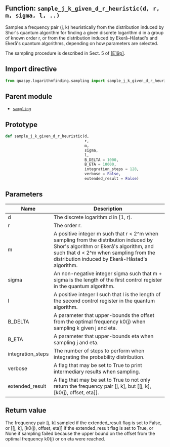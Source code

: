 ## Function: <code>sample\_j\_k\_given\_d\_r\_heuristic(d, r, m, sigma, l, ..)</code>
Samples a frequency pair (j, k) heuristically from the distribution induced by Shor's quantum algorithm for finding a given discrete logarithm d in a group of known order r, or from the distribution induced by Ekerå–Håstad's and Ekerå's quantum algorithms, depending on how parameters are selected.

The sampling procedure is described in Sect. 5 of [[E19p]](https://doi.org/10.48550/arXiv.1905.09084).

## Import directive
```python
from quaspy.logarithmfinding.sampling import sample_j_k_given_d_r_heuristic
```

## Parent module
- [<code>sampling</code>](README.md)

## Prototype
```python
def sample_j_k_given_d_r_heuristic(d,
                                   r,
                                   m,
                                   sigma,
                                   l,
                                   B_DELTA = 1000,
                                   B_ETA = 10000,
                                   integration_steps = 128,
                                   verbose = False,
                                   extended_result = False)
```

## Parameters
| <b>Name</b> | <b>Description</b> |
| ----------- | ------------------ |
| d | The discrete logarithm d in [1, r). |
| r | The order r. |
| m | A positive integer m such that r < 2^m when sampling from the distribution induced by Shor's algorithm or Ekerå's algorithm, and such that d < 2^m when sampling from the distribution induced by Ekerå-Håstad's algorithm. |
| sigma | An non-negative integer sigma such that m + sigma is the length of the first control register in the quantum algorithm. |
| l | A positive integer l such that l is the length of the second control register in the quantum algorithm. |
| B_DELTA | A parameter that upper-bounds the offset from the optimal frequency k0(j) when sampling k given j and eta. |
| B_ETA | A parameter that upper-bounds eta when sampling j and eta. |
| integration_steps | The number of steps to perform when integrating the probability distribution. |
| verbose | A flag that may be set to True to print intermediary results when sampling. |
| extended_result | A flag that may be set to True to not only return the frequency pair [j, k], but [[j, k], [k0(j), offset, eta]]. |

## Return value
The frequency pair [j, k] sampled if the extended_result flag is set to False, or [[j, k], [k0(j), offset, eta]] if the extended_result flag is set to True, or None if sampling failed because the upper bound on the offset from the optimal frequency k0(j) or on eta were reached.

